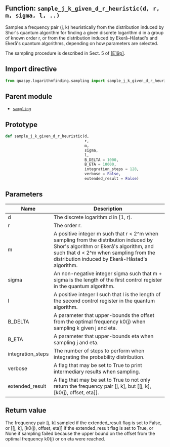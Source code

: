 ## Function: <code>sample\_j\_k\_given\_d\_r\_heuristic(d, r, m, sigma, l, ..)</code>
Samples a frequency pair (j, k) heuristically from the distribution induced by Shor's quantum algorithm for finding a given discrete logarithm d in a group of known order r, or from the distribution induced by Ekerå–Håstad's and Ekerå's quantum algorithms, depending on how parameters are selected.

The sampling procedure is described in Sect. 5 of [[E19p]](https://doi.org/10.48550/arXiv.1905.09084).

## Import directive
```python
from quaspy.logarithmfinding.sampling import sample_j_k_given_d_r_heuristic
```

## Parent module
- [<code>sampling</code>](README.md)

## Prototype
```python
def sample_j_k_given_d_r_heuristic(d,
                                   r,
                                   m,
                                   sigma,
                                   l,
                                   B_DELTA = 1000,
                                   B_ETA = 10000,
                                   integration_steps = 128,
                                   verbose = False,
                                   extended_result = False)
```

## Parameters
| <b>Name</b> | <b>Description</b> |
| ----------- | ------------------ |
| d | The discrete logarithm d in [1, r). |
| r | The order r. |
| m | A positive integer m such that r < 2^m when sampling from the distribution induced by Shor's algorithm or Ekerå's algorithm, and such that d < 2^m when sampling from the distribution induced by Ekerå-Håstad's algorithm. |
| sigma | An non-negative integer sigma such that m + sigma is the length of the first control register in the quantum algorithm. |
| l | A positive integer l such that l is the length of the second control register in the quantum algorithm. |
| B_DELTA | A parameter that upper-bounds the offset from the optimal frequency k0(j) when sampling k given j and eta. |
| B_ETA | A parameter that upper-bounds eta when sampling j and eta. |
| integration_steps | The number of steps to perform when integrating the probability distribution. |
| verbose | A flag that may be set to True to print intermediary results when sampling. |
| extended_result | A flag that may be set to True to not only return the frequency pair [j, k], but [[j, k], [k0(j), offset, eta]]. |

## Return value
The frequency pair [j, k] sampled if the extended_result flag is set to False, or [[j, k], [k0(j), offset, eta]] if the extended_result flag is set to True, or None if sampling failed because the upper bound on the offset from the optimal frequency k0(j) or on eta were reached.

